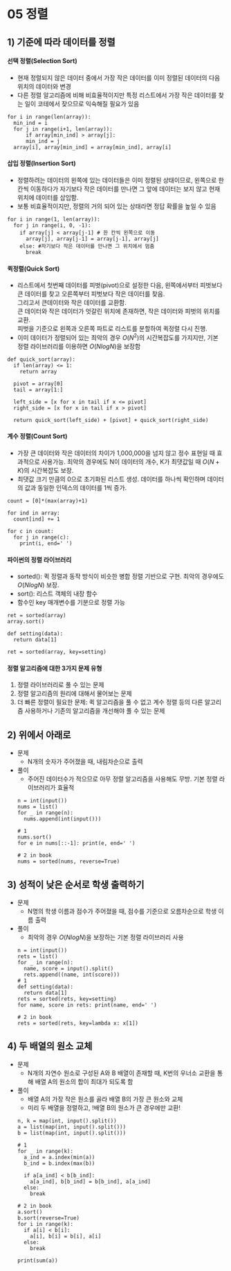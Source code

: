 # 05 정렬

## 1) 기준에 따라 데이터를 정렬
#### 선택 정렬(Selection Sort)
- 현재 정렬되지 않은 데이터 중에서 가장 작은 데이터를 이미 정렬된 데이터의 다음 위치의 데이터와 변경
- 다른 정렬 알고리즘에 비해 비효율적이지만 특정 리스트에서 가장 작은 데이터를 찾는 일이 코테에서 잦으므로 익숙해질 필요가 있음
```
for i in range(len(array)):
  min_ind = i
  for j in range(i+1, len(array)):
      if array[min_ind] > array[j]:
      min_ind = j
  array[i], array[min_ind] = array[min_ind], array[i] 
```

#### 삽입 정렬(Insertion Sort)
-  정렬하려는 데이터의 왼쪽에 있는 데이터들은 이미 정렬된 상태이므로, 왼쪽으로 한 칸씩 이동하다가 자기보다 작은 데이터를 만나면 그 앞에 데이터는 보지 않고 현재 위치에 데이터를 삽입함.
- 보통 비효율적이지만, 정렬의 거의 되어 있는 상태라면 정답 확률을 높일 수 있음
```
for i in range(1, len(array)):
  for j in range(i, 0, -1):
    if array[j] < array[j-1] # 한 칸씩 왼쪽으로 이동
      array[j], array[j-1] = array[j-1], array[j]
    else: #자기보다 작은 데이터를 만나면 그 위치에서 멈춤
      break
```

#### 퀵정렬(Quick Sort)
- 리스트에서 첫번째 데이터를 피벗(pivot)으로 설정한 다음, 왼쪽에서부터 피벗보다 큰 데이터를 찾고 오른쪽부터 피벗보다 작은 데이터를 찾음.   
그리고서 큰데이터와 작은 데이터를 교환함.   
큰 데이터와 작은 데이터가 엇갈린 위치에 존재하면, 작은 데이터와 피벗의 위치를 교환.   
피벗을 기준으로 왼쪽과 오른쪽 파트로 리스트를 분할하여 퀵정렬 다시 진행.   
- 이미 데이터가 정렬되어 있는 최악의 경우 $O(N^2)$의 시간복잡도를 가지지만, 기본 정렬 라이브러리를 이용하면 $O(NlogN)$을 보장함
```
def quick_sort(array):
  if len(array) <= 1:
    return array
  
  pivot = array[0]
  tail = array[1:]

  left_side = [x for x in tail if x <= pivot]
  right_side = [x for x in tail if x > pivot]
  
  return quick_sort(left_side) + [pivot] + quick_sort(right_side) 
```

#### 계수 정렬(Count Sort)
- 가장 큰 데이터와 작은 데이터의 차이가 1,000,000을 넘지 않고 정수 표현일 때 효과적으로 사용가능. 최악의 경우에도 N이 데이터의 개수, K가 최댓값일 때 $O(N+K)$의 시간복잡도 보장.
- 최댓값 크기 만큼의 0으로 초기화된 리스트 생성. 데이터를 하나씩 확인하며 데이터의 값과 동일한 인덱스의 데이터를 1씩 증가.
```
count = [0]*(max(array)+1)

for ind in array:
  count[ind] += 1

for c in count:
  for j in range(c):
    print(i, end=' ')
```

#### 파이썬의 정렬 라이브러리
- sorted(): 퀵 정렬과 동작 방식이 비슷한 병합 정렬 기반으로 구현. 최악의 경우에도 $O(NlogN)$ 보장. 
- sort(): 리스트 객체의 내장 함수
- 함수인 key 매개변수를 기분으로 정렬 가능
```
ret = sorted(array)
array.sort()

def setting(data):
  return data[1]

ret = sorted(array, key=setting)
```

#### 정렬 알고리즘에 대한 3가지 문제 유형
1. 정렬 라이브러리로 풀 수 있는 문제
2. 정렬 알고리즘의 원리에 대해서 물어보는 문제
3. 더 빠른 정렬이 필요한 문제: 퀵 알고리즘을 풀 수 없고 계수 정렬 등의 다른 알고리즘 사용하거나 기존의 알고리즘을 개선해야 풀 수 있는 문제

## 2) 위에서 아래로
- 문제
  - N개의 숫자가 주어졌을 때, 내림차순으로 출력
- 풀이
  - 주어진 데이터수가 적으므로 아무 정렬 알고리즘을 사용해도 무방. 기본 정렬 라이브러리가 효율적
  ```
  n = int(input())
  nums = list()
  for _ in range(n):
    nums.append(int(input()))
  
  # 1
  nums.sort()
  for e in nums[::-1]: print(e, end=' ')

  # 2 in book
  nums = sorted(nums, reverse=True)
  ```

## 3) 성적이 낮은 순서로 학생 출력하기
- 문제
  - N명의 학생 이름과 점수가 주어졌을 때, 점수를 기준으로 오름차순으로 학생 이름 출력
- 풀이
  - 최악의 경우 $O(NlogN)$을 보장하는 기본 정렬 라이브러리 사용
  ```
  n = int(input())
  rets = list()
  for _ in range(n):
    name, score = input().split()
    rets.append((name, int(score)))
  # 1
  def setting(data):
    return data[1]
  rets = sorted(rets, key=setting)
  for name, score in rets: print(name, end=' ')

  # 2 in book
  rets = sorted(rets, key=lambda x: x[1])
  ```

## 4) 두 배열의 원소 교체
- 문제
  - N개의 자연수 원소로 구성된 A와 B 배열이 존재할 때, K번의 우너소 교환을 통해 배열 A의 원소의 합이 최대가 되도록 함
- 풀이
  - 배열 A의 가장 작은 원소를 골라 배열 B의 가장 큰 원소와 교체
  - 미리 두 배열을 정렬하고, !배열 B의 원소가 큰 경우에만 교환!
  ```
  n, k = map(int, input().split())
  a = list(map(int, input().split()))
  b = list(map(int, input().split()))
  
  # 1
  for _ in range(k):
    a_ind = a.index(min(a))
    b_ind = b.index(max(b))

    if a[a_ind] < b[b_ind]:
      a[a_ind], b[b_ind] = b[b_ind], a[a_ind]
    else:
      break

  # 2 in book
  a.sort()
  b.sort(reverse=True)
  for i in range(k):
    if a[i] < b[i]:
      a[i], b[i] = b[i], a[i]
    else:
      break

  print(sum(a))
  ```